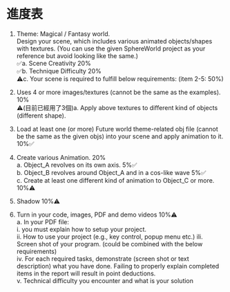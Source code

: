 # 進度表
1. Theme: Magical / Fantasy world.  
Design your scene, which includes various animated objects/shapes with textures. (You can use the given SphereWorld project as your reference but avoid looking like the same.)  
✅a. Scene Creativity 20%  
✅b. Technique Difficulty 20%  
⚠️c. Your scene is required to fulfill below requirements: (item 2-5: 50%)  
2. Uses 4 or more images/textures (cannot be the same as the examples). 10%  
⚠️(目前已經用了3個)a. Apply above textures to different kind of objects (different shape).

3. Load at least one (or more) Future world theme-related obj file (cannot be the same as the given objs) into your scene and apply animation to it. 10%✅
4. Create various Animation. 20%  
a. Object_A revolves on its own axis. 5%✅  
b. Object_B revolves around Object_A and in a cos-like wave 5%✅  
c. Create at least one different kind of animation to Object_C or more. 10%⚠️  
5. Shadow 10%⚠️
6. Turn in your code, images, PDF and demo videos 10%⚠️  
a. In your PDF file:  
i. you must explain how to setup your project.  
ii. How to use your project (e.g., key control, popup menu etc.) ili. Screen shot of your program. (could be combined with the below
requirements)  
iv. For each required tasks, demonstrate (screen shot or text description) what you have done. Failing to properly explain completed items in the report will result in point deductions.  
v. Technical difficulty you encounter and what is your solution  
